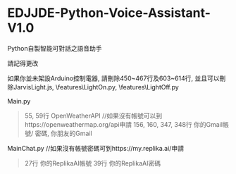 # EDJJDE-Python-Voice-Assistant-V1.0
Python自製智能可對話之語音助手

請記得更改

如果你並未架設Arduino控制電器, 請刪除450~467行及603~614行, 並且可以刪除JarvisLight.js, \features\LightOn.py, \features\LightOff.py

Main.py
> 55, 59行
> OpenWeatherAPI //如果沒有帳號可以到https://openweathermap.org/api申請
> 156, 160, 347, 348行
> 你的Gmail帳號/ 密碼, 你朋友的Gmail

MainChat.py
//如果沒有帳號密碼可到https://my.replika.ai/申請
> 27行
> 你的ReplikaAI帳號
> 39行
> 你的ReplikaAI密碼

